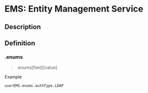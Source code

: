 # EMS: Entity Management Service

## Description

## Definition

### .enums
> .enums[field][value]

Example
```
userEMS.enums.authType.LDAP
```
